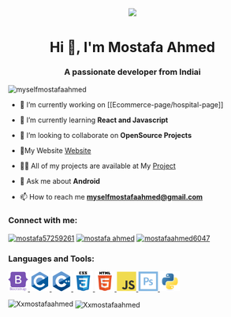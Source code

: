 
<h1 align="center">
<a href="https://git.io/typing-svg">

<img src="https://readme-typing-svg.herokuapp.com/?lines=Hello,+There!+👋;This+is+Mostafa...;Nice+to+meet+you!&center=true&size=30"/>
</a>

</h1>
<h1 align="center">Hi 👋, I'm Mostafa Ahmed</h1>
<h3 align="center">A passionate developer from Indiai</h3>

<p align="left"> <img src="https://komarev.com/ghpvc/?username=myselfmostafaahmed&label=Profile%20views&color=0e75b6&style=flat" alt="myselfmostafaahmed" /> </p>

- 🔭 I’m currently working on [[Ecommerce-page/hospital-page]]

- 🌱 I’m currently learning **React and Javascript**

- 👯 I’m looking to collaborate on **OpenSource Projects**

- 🌱My Website [Website](https://dl-lottery.com/)

- 👨‍💻 All of my projects are available at My  [Project](xxmostafaahmed.github.io/Portfolio/ )

- 💬 Ask me about **Android**

- 📫 How to reach me **myselfmostafaahmed@gmail.com**

<h3 align="left">Connect with me:</h3>
<p align="left">
<a href="https://twitter.com/mostafa57259261" target="blank"><img align="center" src="https://raw.githubusercontent.com/rahuldkjain/github-profile-readme-generator/master/src/images/icons/Social/twitter.svg" alt="mostafa57259261" height="30" width="40" /></a>
<a href="https://fb.com/mostafa ahmed" target="blank"><img align="center" src="https://raw.githubusercontent.com/rahuldkjain/github-profile-readme-generator/master/src/images/icons/Social/facebook.svg" alt="mostafa ahmed" height="30" width="40" /></a>
<a href="https://instagram.com/mostafaahmed6047" target="blank"><img align="center" src="https://raw.githubusercontent.com/rahuldkjain/github-profile-readme-generator/master/src/images/icons/Social/instagram.svg" alt="mostafaahmed6047" height="30" width="40" /></a>
</p>

<h3 align="left">Languages and Tools:</h3>
<p align="left"> <a href="https://getbootstrap.com" target="_blank" rel="noreferrer"> <img src="https://raw.githubusercontent.com/devicons/devicon/master/icons/bootstrap/bootstrap-plain-wordmark.svg" alt="bootstrap" width="40" height="40"/> </a> <a href="https://www.cprogramming.com/" target="_blank" rel="noreferrer"> <img src="https://raw.githubusercontent.com/devicons/devicon/master/icons/c/c-original.svg" alt="c" width="40" height="40"/> </a> <a href="https://www.w3schools.com/cpp/" target="_blank" rel="noreferrer"> <img src="https://raw.githubusercontent.com/devicons/devicon/master/icons/cplusplus/cplusplus-original.svg" alt="cplusplus" width="40" height="40"/> </a> <a href="https://www.w3schools.com/css/" target="_blank" rel="noreferrer"> <img src="https://raw.githubusercontent.com/devicons/devicon/master/icons/css3/css3-original-wordmark.svg" alt="css3" width="40" height="40"/> </a> <a href="https://www.w3.org/html/" target="_blank" rel="noreferrer"> <img src="https://raw.githubusercontent.com/devicons/devicon/master/icons/html5/html5-original-wordmark.svg" alt="html5" width="40" height="40"/> </a> <a href="https://developer.mozilla.org/en-US/docs/Web/JavaScript" target="_blank" rel="noreferrer"> <img src="https://raw.githubusercontent.com/devicons/devicon/master/icons/javascript/javascript-original.svg" alt="javascript" width="40" height="40"/> </a> <a href="https://www.photoshop.com/en" target="_blank" rel="noreferrer"> <img src="https://raw.githubusercontent.com/devicons/devicon/master/icons/photoshop/photoshop-line.svg" alt="photoshop" width="40" height="40"/> </a> <a href="https://www.python.org" target="_blank" rel="noreferrer"> <img src="https://raw.githubusercontent.com/devicons/devicon/master/icons/python/python-original.svg" alt="python" width="40" height="40"/> </a> </p>

<p><img align="left" src="https://github-readme-stats.vercel.app/api/top-langs?username=Xxmostafaahmed&show_icons=true&locale=en&layout=compact" alt="Xxmostafaahmed" /></p>

<p>&nbsp;<img align="center" src="https://github-readme-stats.vercel.app/api?username=Xxmostafaahmed&show_icons=true&locale=en" alt="Xxmostafaahmed" /></p>
